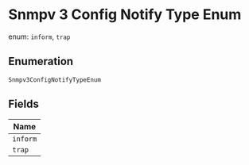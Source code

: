 
# Snmpv 3 Config Notify Type Enum

enum: `inform`, `trap`

## Enumeration

`Snmpv3ConfigNotifyTypeEnum`

## Fields

| Name |
|  --- |
| `inform` |
| `trap` |

